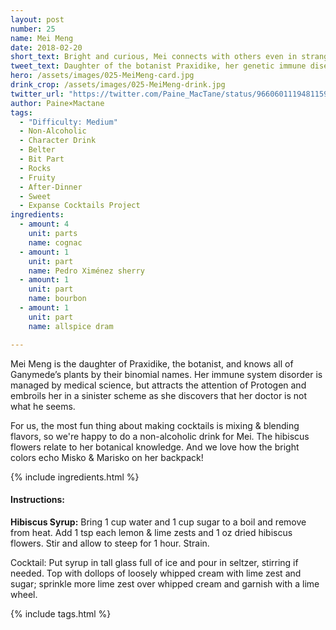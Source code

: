 ```yaml
---
layout: post
number: 25
name: Mei Meng
date: 2018-02-20
short_text: Bright and curious, Mei connects with others even in strange and scary surroundings.
tweet_text: Daughter of the botanist Praxidike, her genetic immune disease makes her a target for Protogen's nefarious plans. This one is a non-alcoholic drink, suitable for kids and adults!
hero: /assets/images/025-MeiMeng-card.jpg
drink_crop: /assets/images/025-MeiMeng-drink.jpg
twitter_url: "https://twitter.com/Paine_MacTane/status/966060111948115970"
author: Paine×Mactane
tags: 
  - "Difficulty: Medium"
  - Non-Alcoholic
  - Character Drink
  - Belter
  - Bit Part
  - Rocks
  - Fruity
  - After-Dinner
  - Sweet
  - Expanse Cocktails Project
ingredients:
  - amount: 4
    unit: parts
    name: cognac
  - amount: 1
    unit: part
    name: Pedro Ximénez sherry
  - amount: 1
    unit: part
    name: bourbon
  - amount: 1
    unit: part
    name: allspice dram

---
```


Mei Meng is the daughter of Praxidike, the botanist, and knows all of Ganymede’s plants by their binomial names. Her immune system disorder is managed by medical science, but attracts the attention of Protogen and embroils her in a sinister scheme as she discovers that her doctor is not what he seems.

For us, the most fun thing about making cocktails is mixing & blending flavors, so we're happy to do a non-alcoholic drink for Mei. The hibiscus flowers relate to her botanical knowledge. And we love how the bright colors echo Misko & Marisko on her backpack!

{% include ingredients.html %}

#### Instructions:

<strong>Hibiscus Syrup:</strong> Bring 1 cup water and 1 cup sugar to a boil and remove from heat. Add 1 tsp each lemon & lime zests and 1 oz dried hibiscus flowers. Stir and allow to steep for 1 hour. Strain.

<stong>Cocktail:</stong> Put syrup in tall glass full of ice and pour in seltzer, stirring if needed. Top with dollops of loosely whipped cream with lime zest and sugar; sprinkle more lime zest over whipped cream and garnish with a 
lime wheel. 

{% include tags.html %}
